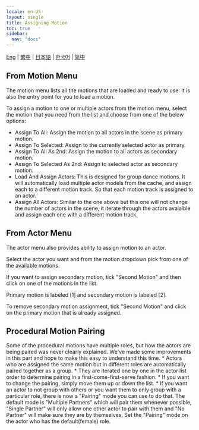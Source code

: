 ```yaml
---
locale: en-US
layout: single
title: Assigning Motion
toc: true
sidebar:
  nav: "docs"
---
```

[Eng](/dancexr/features/assign_motion) | [繁中](/tw/dancexr/features/assign_motion) | [日本語](/jp/dancexr/features/assign_motion) | [한국어](/kr/dancexr/features/assign_motion) | [简中](/zh/dancexr/features/assign_motion)


## From Motion Menu
The motion menu lists all the motions that are loaded and ready to use. It is also the entry point for you to load a motion.

To assign a motion to one or multiple actors from the motion menu, select the motion that you need from the list and choose from one of the below options:
* Assign To All: Assign the motion to all actors in the scene as primary motion.
* Assign To Selected: Assign to the currently selected actor as primary.
* Assign To All As 2nd: Assign the motion to all actors as secondary motion.
* Assign To Selected As 2nd: Assign to selected actor as secondary motion.
* Load And Assign Actors: This is designed for group dance motions. It will automatically load multiple actor models from the cache, and assign each to a different motion track. So that each motion track is assigned to an actor. 
* Assign All Actors: Similar to the one above but this one will not change the number of actors in the scene, it iterate through the actors avaialble and assign each one with a different motion track.


## From Actor Menu
The actor menu also provides ability to assign motion to an actor.

Select the actor you want and from the motion dropdown pick from one of the available motions.

If you want to assign secondary motion, tick "Second Motion" and then click on one of the motions in the list.

Primary motion is labeled [1] and secondary motion is labeled [2].

To remove secondary motion assignment, tick "Second Motion" and click on the primary motion that is already assigned.


## Procedural Motion Pairing
Some of the procedural motions have multiple roles, but how the actors are being paired was never clearly explained. We've made some improvements in this part and hope to make this easy to understand this time.
    * Actors who are assigned the same motion but in different roles are automatically paired together as a group. 
    * They are iterated one by one in the actor list order to determine pairing in a first-come-first-serve fashion. 
    * If you want to change the pairing, simply move them up or down the list. 
    * If you want an actor to not group with others or you want them to only group with a particular role, there is now a "Pairing" mode you can use to do that. The default mode is "Multiple Partners" which will pair them whenever possible, "Single Partner" will only allow one other actor to pair with them and "No Partner" will make sure they are by themselves. Set the "Pairing" mode on the actor who has the default(female) role. 
    